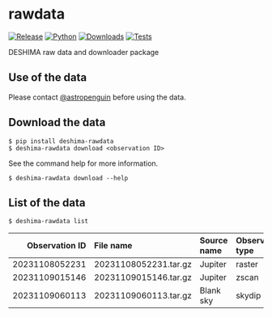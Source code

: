 # rawdata

[![Release](https://img.shields.io/pypi/v/deshima-rawdata?label=Release&color=cornflowerblue&style=flat-square)](https://pypi.org/project/deshima-rawdata/)
[![Python](https://img.shields.io/pypi/pyversions/deshima-rawdata?label=Python&color=cornflowerblue&style=flat-square)](https://pypi.org/project/deshima-rawdata/)
[![Downloads](https://img.shields.io/pypi/dm/deshima-rawdata?label=Downloads&color=cornflowerblue&style=flat-square)](https://pepy.tech/project/deshima-rawdata)
[![Tests](https://img.shields.io/github/actions/workflow/status/deshima-dev/rawdata/tests.yaml?label=Tests&style=flat-square)](https://github.com/deshima-dev/rawdata/actions)

DESHIMA raw data and downloader package

## Use of the data

Please contact [@astropenguin](https://github.com/astropenguin) before using the data.

## Download the data

```shell
$ pip install deshima-rawdata
$ deshima-rawdata download <observation ID>
```

See the command help for more information.

```shell
$ deshima-rawdata download --help
```

## List of the data

```shell
$ deshima-rawdata list
```

|   Observation ID | File name             | Source name   | Observation type   |
|-----------------:|:----------------------|:--------------|:-------------------|
|   20231108052231 | 20231108052231.tar.gz | Jupiter       | raster             |
|   20231109015146 | 20231109015146.tar.gz | Jupiter       | zscan              |
|   20231109060113 | 20231109060113.tar.gz | Blank sky     | skydip             |
